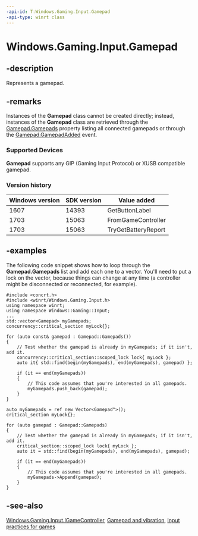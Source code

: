 ```yaml
---
-api-id: T:Windows.Gaming.Input.Gamepad
-api-type: winrt class
---
```


<!-- Class syntax.
public class Gamepad : Windows.Gaming.Input.IGameController, Windows.Gaming.Input.IGamepad, Windows.Gaming.Input.IGamepad2
-->

# Windows.Gaming.Input.Gamepad

## -description

Represents a gamepad.

## -remarks

Instances of the **Gamepad** class cannot be created directly; instead, instances of the **Gamepad** class are retrieved through the [Gamepad.Gamepads](gamepad_gamepads.md) property listing all connected gamepads or through the [Gamepad.GamepadAdded](gamepad_gamepadadded.md) event.

### Supported Devices

**Gamepad** supports any GIP (Gaming Input Protocol) or XUSB compatible gamepad.

### Version history

| Windows version | SDK version | Value added |
| -- | -- | -- |
| 1607 | 14393 | GetButtonLabel |
| 1703 | 15063 | FromGameController |
| 1703 | 15063 | TryGetBatteryReport |

## -examples

The following code snippet shows how to loop through the **Gamepad.Gamepads** list and add each one to a vector. You'll need to put a lock on the vector, because things can change at any time (a controller might be disconnected or reconnected, for example).

```cppwinrt
#include <concrt.h>
#include <winrt/Windows.Gaming.Input.h>
using namespace winrt;
using namespace Windows::Gaming::Input;
...
std::vector<Gamepad> myGamepads;
concurrency::critical_section myLock{};

for (auto const& gamepad : Gamepad::Gamepads())
{
    // Test whether the gamepad is already in myGamepads; if it isn't, add it.
    concurrency::critical_section::scoped_lock lock{ myLock };
    auto it{ std::find(begin(myGamepads), end(myGamepads), gamepad) };

    if (it == end(myGamepads))
    {
        // This code assumes that you're interested in all gamepads.
        myGamepads.push_back(gamepad);
    }
}
```

```cppcx
auto myGamepads = ref new Vector<Gamepad^>();
critical_section myLock{};

for (auto gamepad : Gamepad::Gamepads)
{
    // Test whether the gamepad is already in myGamepads; if it isn't, add it.
    critical_section::scoped_lock lock{ myLock };
    auto it = std::find(begin(myGamepads), end(myGamepads), gamepad);

    if (it == end(myGamepads))
    {
        // This code assumes that you're interested in all gamepads.
        myGamepads->Append(gamepad);
    }
}
```

## -see-also

[Windows.Gaming.Input.IGameController](igamecontroller.md),
[Gamepad and vibration](/windows/uwp/gaming/gamepad-and-vibration),
[Input practices for games](/windows/uwp/gaming/input-practices-for-games)
